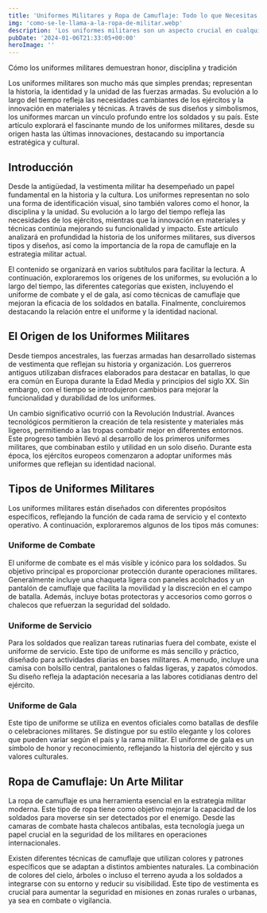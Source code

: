```yaml
---
title: 'Uniformes Militares y Ropa de Camuflaje: Todo lo que Necesitas Saber - Camuflaje Militar'
img: 'como-se-le-llama-a-la-ropa-de-militar.webp'
description: 'Los uniformes militares son un aspecto crucial en cualquier fuerza armada del mundo. Cada país tiene sus diseños y estilos únicos, pero también existen'
pubDate: '2024-01-06T21:33:05+00:00'
heroImage: ''
---
```

    
  Cómo los uniformes militares demuestran honor, disciplina y tradición

Los uniformes militares son mucho más que simples prendas; representan la historia, la identidad y la unidad de las fuerzas armadas. Su evolución a lo largo del tiempo refleja las necesidades cambiantes de los ejércitos y la innovación en materiales y técnicas. A través de sus diseños y simbolismos, los uniformes marcan un vínculo profundo entre los soldados y su país. Este artículo explorará el fascinante mundo de los uniformes militares, desde su origen hasta las últimas innovaciones, destacando su importancia estratégica y cultural.

## Introducción

Desde la antigüedad, la vestimenta militar ha desempeñado un papel fundamental en la historia y la cultura. Los uniformes representan no solo una forma de identificación visual, sino también valores como el honor, la disciplina y la unidad. Su evolución a lo largo del tiempo refleja las necesidades de los ejércitos, mientras que la innovación en materiales y técnicas continúa mejorando su funcionalidad y impacto. Este artículo analizará en profundidad la historia de los uniformes militares, sus diversos tipos y diseños, así como la importancia de la ropa de camuflaje en la estrategia militar actual.

El contenido se organizará en varios subtítulos para facilitar la lectura. A continuación, exploraremos los orígenes de los uniformes, su evolución a lo largo del tiempo, las diferentes categorías que existen, incluyendo el uniforme de combate y el de gala, así como técnicas de camuflaje que mejoran la eficacia de los soldados en batalla. Finalmente, concluiremos destacando la relación entre el uniforme y la identidad nacional.

## El Origen de los Uniformes Militares
Desde tiempos ancestrales, las fuerzas armadas han desarrollado sistemas de vestimenta que reflejan su historia y organización. Los guerreros antiguos utilizaban disfraces elaborados para destacar en batallas, lo que era común en Europa durante la Edad Media y principios del siglo XX. Sin embargo, con el tiempo se introdujeron cambios para mejorar la funcionalidad y durabilidad de los uniformes.

Un cambio significativo ocurrió con la Revolución Industrial. Avances tecnológicos permitieron la creación de tela resistente y materiales más ligeros, permitiendo a las tropas combatir mejor en diferentes entornos. Este progreso también llevó al desarrollo de los primeros uniformes militares, que combinaban estilo y utilidad en un solo diseño. Durante esta época, los ejércitos europeos comenzaron a adoptar uniformes más uniformes que reflejan su identidad nacional.

## Tipos de Uniformes Militares
Los uniformes militares están diseñados con diferentes propósitos específicos, reflejando la función de cada rama de servicio y el contexto operativo. A continuación, exploraremos algunos de los tipos más comunes:

### Uniforme de Combate
El uniforme de combate es el más visible y icónico para los soldados. Su objetivo principal es proporcionar protección durante operaciones militares. Generalmente incluye una chaqueta ligera con paneles acolchados y un pantalón de camuflaje que facilita la movilidad y la discreción en el campo de batalla. Además, incluye botas protectoras y accesorios como gorros o chalecos que refuerzan la seguridad del soldado.

### Uniforme de Servicio
Para los soldados que realizan tareas rutinarias fuera del combate, existe el uniforme de servicio. Este tipo de uniforme es más sencillo y práctico, diseñado para actividades diarias en bases militares. A menudo, incluye una camisa con bolsillo central, pantalones o faldas ligeras, y zapatos cómodos. Su diseño refleja la adaptación necesaria a las labores cotidianas dentro del ejército.

### Uniforme de Gala
Este tipo de uniforme se utiliza en eventos oficiales como batallas de desfile o celebraciones militares. Se distingue por su estilo elegante y los colores que pueden variar según el país y la rama militar. El uniforme de gala es un símbolo de honor y reconocimiento, reflejando la historia del ejército y sus valores culturales.

## Ropa de Camuflaje: Un Arte Militar
La ropa de camuflaje es una herramienta esencial en la estrategia militar moderna. Este tipo de ropa tiene como objetivo mejorar la capacidad de los soldados para moverse sin ser detectados por el enemigo. Desde las camaras de combate hasta chalecos antibalas, esta tecnología juega un papel crucial en la seguridad de los militares en operaciones internacionales.

Existen diferentes técnicas de camuflaje que utilizan colores y patrones específicos que se adaptan a distintos ambientes naturales. La combinación de colores del cielo, árboles o incluso el terreno ayuda a los soldados a integrarse con su entorno y reducir su visibilidad. Este tipo de vestimenta es crucial para aumentar la seguridad en misiones en zonas rurales o urbanas, ya sea en combate o vigilancia.
  